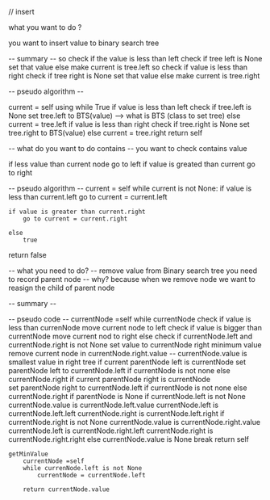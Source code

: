 // insert

what you want to do ?

you want to insert value to binary search tree

-- summary --
so check if the value is less than left
    check if tree left is None set that value
    else make current is tree.left
so check if value is less than right
    check if tree right is None set that value
    else make current is tree.right

 -- pseudo algorithm -- 

current = self
using while True
if value is less than left
	check if tree.left is None
		set tree.left to BTS(value) --> what is BTS (class to set tree)
	else
		current  = tree.left
if value is less than right
	check if tree.right is None
		set tree.right to BTS(value)
	else
		current  = tree.right
return self


-- what do you want to do contains -- 
you want to check contains value

if less value than current node
    go to left
if value is greated than current
    go to right


-- pseudo algorithm --
current  =  self
while current is not None:
    if value is less than current.left
        go to current = current.left

    if value is greater than current.right
        go to current = current.right

    else
        true

return false


-- what you need to do? -- 
remove value from Binary search tree
you need to record parent node -- why? because when we remove node we want to reasign the child of parent node

-- summary --

-- pseudo code --
currentNode =self
    while currentNode
        check if value is less than currenNode
            move current node to left
        check if value is bigger than currentNode
            move current nod to right
        else
            check if currentNode.left and currentNode.right is not None
                set value to currentNode right minimum value
                remove current node in currentNode.right.value -- currentNode.value is smallest value in right tree
            if current parentNode left is currentNode
                set parentNode left to currentNode.left if currentNode is not none else currentNode.right
            if current parentNode right is currentNode    
                set parentNode right to currentNode.left if currentNode is not none else currentNode.right
            if parentNode is None
                if currentNode.left is not None
                    currentNode.value is currentNode.left.value
                    currentNode.left is currentNode.left.left
                    currentNode.right is currentNode.left.right
                if currentNode.right is not None
                    currentNode.value is currentNode.right.value
                    currentNode.left is currentNode.right.left
                    currentNode.right is currentNode.right.right
                else
                    currentNode.value is None
            break
        return self

    getMinValue
        currentNode =self
        while currenNode.left is not None
            currentNode = currentNode.left

        return currentNode.value



